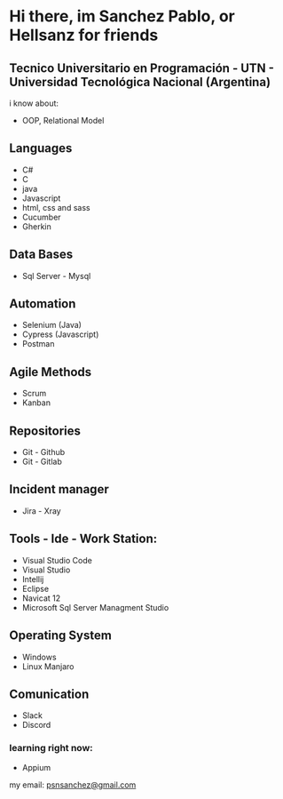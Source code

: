 # Hi there, im Sanchez Pablo, or Hellsanz for friends

## Tecnico Universitario en Programación - UTN - Universidad Tecnológica Nacional (Argentina)

i know about:
* OOP, Relational Model

## Languages
* C#
* C
* java
* Javascript
* html, css and sass
* Cucumber
* Gherkin

## Data Bases
* Sql Server - Mysql

## Automation
* Selenium (Java)
* Cypress (Javascript)
* Postman

## Agile Methods
* Scrum
* Kanban

## Repositories
* Git - Github
* Git - Gitlab

## Incident manager
* Jira - Xray

## Tools - Ide - Work Station:
* Visual Studio Code
* Visual Studio
* Intellij
* Eclipse
* Navicat 12
* Microsoft Sql Server Managment Studio

## Operating System
* Windows
* Linux Manjaro

## Comunication
* Slack
* Discord

### learning right now:
- Appium

my email: psnsanchez@gmail.com
<!--
**hellsanz/hellsanz** is a ✨ _special_ ✨ repository because its `README.md` (this file) appears on your GitHub profile.
Here are some ideas to get you started:
- 🔭 I’m currently working on ...
- 🌱 I’m currently learning ...
- 👯 I’m looking to collaborate on ...
- 🤔 I’m looking for help with ...
- 💬 Ask me about ...
- 📫 How to reach me: ...
- 😄 Pronouns: ...
- ⚡ Fun fact: ...
-->
